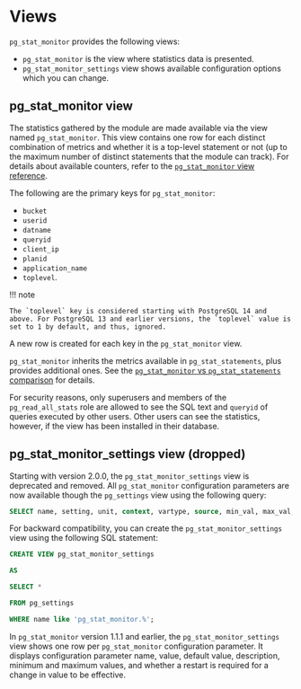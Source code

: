 # Views

`pg_stat_monitor` provides the following views:

* `pg_stat_monitor` is the view where statistics data is presented.
* `pg_stat_monitor_settings` view shows available configuration options which you can change.

## pg_stat_monitor view

The statistics gathered by the module are made available via the view named `pg_stat_monitor`. This view contains one row for each distinct combination of metrics and whether it is a top-level statement or not (up to the maximum number of distinct statements that the module can track). For details about available counters, refer to the [`pg_stat_monitor` view reference](reference.md).

The following are the primary keys for `pg_stat_monitor`:

*  `bucket`
*  `userid`
*  `datname`
*  `queryid`
*  `client_ip`
*  `planid`
*  `application_name`
*  `toplevel`.

!!! note

    The `toplevel` key is considered starting with PostgreSQL 14 and above. For PostgreSQL 13 and earlier versions, the `toplevel` value is set to 1 by default, and thus, ignored.

A new row is created for each key in the `pg_stat_monitor` view. 

`pg_stat_monitor` inherits the metrics available in `pg_stat_statements`, plus provides additional ones. See the [`pg_stat_monitor` vs `pg_stat_statements` comparison](comparison.md) for details.

For security reasons, only superusers and members of the `pg_read_all_stats` role are allowed to see the SQL text and `queryid` of queries executed by other users. Other users can see the statistics, however, if the view has been installed in their database.

## pg_stat_monitor_settings view (dropped)

Starting with version 2.0.0, the `pg_stat_monitor_settings` view is deprecated and removed. All `pg_stat_monitor` configuration parameters are now available though the `pg_settings` view using the following query: 

```sql
SELECT name, setting, unit, context, vartype, source, min_val, max_val, enumvals, boot_val, reset_val, pending_restart FROM pg_settings WHERE name LIKE '%pg_stat_monitor%';
```

For backward compatibility, you can create the `pg_stat_monitor_settings` view using the following SQL statement:

```sql
CREATE VIEW pg_stat_monitor_settings

AS

SELECT *

FROM pg_settings

WHERE name like 'pg_stat_monitor.%';
```

In `pg_stat_monitor` version 1.1.1 and earlier, the `pg_stat_monitor_settings` view shows one row per `pg_stat_monitor` configuration parameter. It displays configuration parameter name, value, default value, description, minimum and maximum values, and whether a restart is required for a change in value to be effective.
